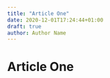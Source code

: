 ```yaml
---
title: "Article One"
date: 2020-12-01T17:24:44+01:00
draft: true
author: Author Name
---
```


# Article One